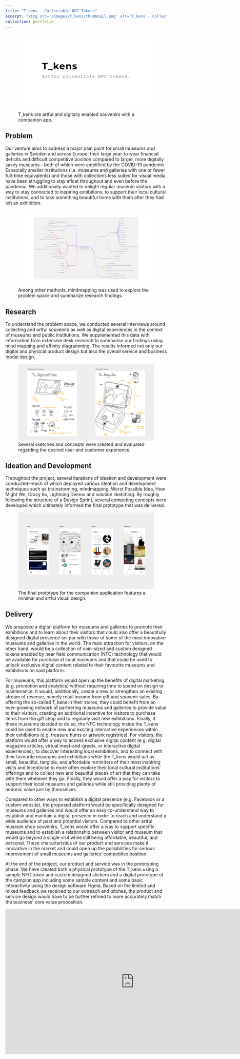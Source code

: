 ```yaml
---
title: "T_kens - Collectable NFC Tokens"
excerpt: "<img src='/images/t_kens/thumbnail.png' alt='T_kens - Collectable NFC Tokens' style='margin-bottom: 0.5rem; border: 1px solid lightgrey; max-height: 500px'><br/>Artful and digitally enabled souvenirs with a companion app."
collection: portfolio
---
```


<figure>
  <img
    src='/images/t_kens/thumbnail.png'
    alt='T_kens - Collectable NFC Tokens'
  />
  <figcaption>
    T_kens are artful and digitally enabled souvenirs with a companion app.
  </figcaption>
</figure>

## Problem

Our venture aims to address a major pain point for small museums and galleries in Sweden and across Europe: their large year-to-year financial deficits and difficult competitive position compared to larger, more digitally savvy museums—both of which were amplified by the COVID-19 pandemic. Especially smaller institutions (i.e. museums and galleries with one or fewer full-time equivalents) and those with collections less suited for visual media have been struggling to stay afloat throughout and even before the pandemic. We additionally wanted to delight regular museum visitors with a way to stay connected to inspiring exhibitions, to support their local cultural institutions, and to take something beautiful home with them after they had left an exhibition.

<figure>
  <img
    src='/images/t_kens/research.png'
    alt='Mindmap'
  />
  <figcaption>
    Among other methods, mindmapping was used to explore the problem space and summarize research findings.
  </figcaption>
</figure>

## Research

To understand the problem space, we conducted several interviews around collecting and artful souvenirs as well as digital experiences in the context of museums and public institutions.
We supplemented this data with information from extensive desk research to summarise our findings using mind mapping and affinity diagramming.
The results informed not only our digital and physical product design but also the overall service and business model design.

<figure>
  <img
    src='/images/t_kens/ideation.png'
    alt='Concept sketches'
  />
  <figcaption>
    Several sketches and concepts were created and evaluated regarding the desired user and customer experience.
  </figcaption>
</figure>

## Ideation and Development

Throughout the project, several iterations of ideation and development were conducted--each of which deployed various ideation and development techniques such as brainstorming, mindmapping, Worst Possible Idea, How Might We, Crazy 8s, Lightning Demos and solution sketching.
By roughly following the structure of a Design Sprint, several competing concepts were developed which ultimately informed the final prototype that was delivered.

<figure>
  <img
    src='/images/t_kens/mockups.png'
    alt='Mockups'
  />
  <figcaption>
    The final prototype for the companion application features a minimal and artful visual design.
  </figcaption>
</figure>

## Delivery

We proposed a digital platform for museums and galleries to promote their exhibitions and to learn about their visitors that could also offer a beautifully designed digital presence on-par with those of some of the most innovative museums and galleries in the world. The main attraction for visitors, on the other hand, would be a collection of coin-sized and custom designed tokens enabled by near field communication (NFC) technology that would be available for purchase at local museums and that could be used to unlock exclusive digital content related to their favourite museums and exhibitions on said platform.

For museums, this platform would open up the benefits of digital marketing (e.g. promotion and analytics) without requiring time to spend on design or maintenance. It would, additionally, create a new or strengthen an existing stream of revenue, namely retail income from gift and souvenir sales. By offering the so-called T_kens in their stores, they could benefit from an ever-growing network of partnering museums and galleries to provide value to their visitors, creating an additional incentive for visitors to purchase items from the gift shop and to regularly visit new exhibitions. Finally, if these museums decided to do so, the NFC technology inside the T_kens could be used to enable new and exciting interactive experiences within their exhibitions (e.g. treasure hunts or artwork registries). For visitors, the platform would offer a way to access exclusive digital content (e.g. digital magazine articles, virtual meet-and-greets, or interactive digital experiences), to discover interesting local exhibitions, and to connect with their favourite museums and exhibitions while the T_kens would act as small, beautiful, tangible, and affordable reminders of their most inspiring visits and incentivise to more often explore their local cultural institutions’ offerings and to collect new and beautiful pieces of art that they can take with them wherever they go. Finally, they would offer a way for visitors to support their local museums and galleries while still providing plenty of hedonic value just by themselves.

Compared to other ways to establish a digital presence (e.g. Facebook or a custom website), the proposed platform would be specifically designed for museums and galleries and would offer an easy-to-understand way to establish and maintain a digital presence in order to reach and understand a wide audience of past and potential visitors. Compared to other artful museum shop souvenirs, T_kens would offer a way to support specific museums and to establish a relationship between visitor and museum that would go beyond a single visit while still being affordable, beautiful, and personal. These characteristics of our product and services make it innovative in the market and could open up the possibilities for serious improvement of small museums and galleries’ competitive position.

At the end of the project, our product and service was in the prototyping phase. We have created both a physical prototype of the T_kens using a sample NFC token and custom designed stickers and a digital prototype of the campion app including some sample content and some basic interactivity using the design software Figma. Based on the limited and mixed feedback we received to our outreach and pitches, the product and service design would have to be further refined to more accurately match the business' core value proposition.

<iframe style="border: 1px solid rgba(0, 0, 0, 0.1);" width="800" height="450" src="https://www.figma.com/embed?embed_host=share&url=https%3A%2F%2Fwww.figma.com%2Fproto%2FNthP79TbWqcqgFAEhZUeR5%2FT_kens%3Fpage-id%3D0%253A1%26node-id%3D3%253A69%26viewport%3D320%252C48%252C0.26%26scaling%3Dscale-down%26starting-point-node-id%3D3%253A69" allowfullscreen></iframe>
